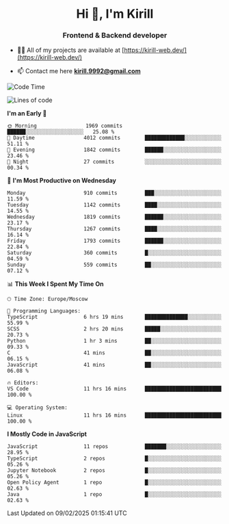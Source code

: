 <h1 align="center">Hi 👋, I'm Kirill</h1>
<h3 align="center">Frontend & Backend developer</h3>

- 👨‍💻 All of my projects are available at [https://kirill-web.dev/](https://kirill-web.dev/)

- 📫 Contact me here **kirill.9992@gmail.com**











<!--START_SECTION:waka-->
![Code Time](http://img.shields.io/badge/Code%20Time-2%2C129%20hrs%2011%20mins-blue)

![Lines of code](https://img.shields.io/badge/From%20Hello%20World%20I%27ve%20Written-5.0%20million%20lines%20of%20code-blue)

**I'm an Early 🐤** 

```text
🌞 Morning                1969 commits        ██████░░░░░░░░░░░░░░░░░░░   25.08 % 
🌆 Daytime                4012 commits        █████████████░░░░░░░░░░░░   51.11 % 
🌃 Evening                1842 commits        ██████░░░░░░░░░░░░░░░░░░░   23.46 % 
🌙 Night                  27 commits          ░░░░░░░░░░░░░░░░░░░░░░░░░   00.34 % 
```
📅 **I'm Most Productive on Wednesday** 

```text
Monday                   910 commits         ███░░░░░░░░░░░░░░░░░░░░░░   11.59 % 
Tuesday                  1142 commits        ████░░░░░░░░░░░░░░░░░░░░░   14.55 % 
Wednesday                1819 commits        ██████░░░░░░░░░░░░░░░░░░░   23.17 % 
Thursday                 1267 commits        ████░░░░░░░░░░░░░░░░░░░░░   16.14 % 
Friday                   1793 commits        ██████░░░░░░░░░░░░░░░░░░░   22.84 % 
Saturday                 360 commits         █░░░░░░░░░░░░░░░░░░░░░░░░   04.59 % 
Sunday                   559 commits         ██░░░░░░░░░░░░░░░░░░░░░░░   07.12 % 
```


📊 **This Week I Spent My Time On** 

```text
🕑︎ Time Zone: Europe/Moscow

💬 Programming Languages: 
TypeScript               6 hrs 19 mins       ██████████████░░░░░░░░░░░   55.99 % 
SCSS                     2 hrs 20 mins       █████░░░░░░░░░░░░░░░░░░░░   20.73 % 
Python                   1 hr 3 mins         ██░░░░░░░░░░░░░░░░░░░░░░░   09.33 % 
C                        41 mins             ██░░░░░░░░░░░░░░░░░░░░░░░   06.15 % 
JavaScript               41 mins             ██░░░░░░░░░░░░░░░░░░░░░░░   06.08 % 

🔥 Editors: 
VS Code                  11 hrs 16 mins      █████████████████████████   100.00 % 

💻 Operating System: 
Linux                    11 hrs 16 mins      █████████████████████████   100.00 % 
```

**I Mostly Code in JavaScript** 

```text
JavaScript               11 repos            ███████░░░░░░░░░░░░░░░░░░   28.95 % 
TypeScript               2 repos             █░░░░░░░░░░░░░░░░░░░░░░░░   05.26 % 
Jupyter Notebook         2 repos             █░░░░░░░░░░░░░░░░░░░░░░░░   05.26 % 
Open Policy Agent        1 repo              █░░░░░░░░░░░░░░░░░░░░░░░░   02.63 % 
Java                     1 repo              █░░░░░░░░░░░░░░░░░░░░░░░░   02.63 % 
```




 Last Updated on 09/02/2025 01:15:41 UTC
<!--END_SECTION:waka-->
